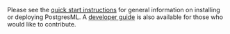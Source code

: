 Please see the [quick start instructions](https://postgresml.org/docs/developer-docs/quick-start-with-docker) for general information on installing or deploying PostgresML. A [developer guide](https://postgresml.org/docs/developer-docs/contributing) is also available for those who would like to contribute.
